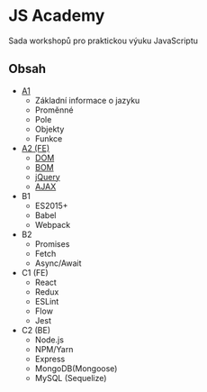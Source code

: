 # JS Academy

Sada workshopů pro praktickou výuku JavaScriptu

## Obsah
- [A1](./A1)
  - Základní informace o jazyku
  - Proměnné
  - Pole
  - Objekty
  - Funkce
- [A2 (FE)](./A2)
  - [DOM](./A2/DOM)
  - [BOM](./A2/BOM)
  - [jQuery](./A2/jQuery)
  - [AJAX](./A2/AJAX)
- B1
  - ES2015+
  - Babel
  - Webpack
- B2
  - Promises
  - Fetch
  - Async/Await
- C1 (FE)
  - React
  - Redux
  - ESLint
  - Flow
  - Jest
- C2 (BE)
  - Node.js
  - NPM/Yarn
  - Express
  - MongoDB(Mongoose)
  - MySQL (Sequelize)
